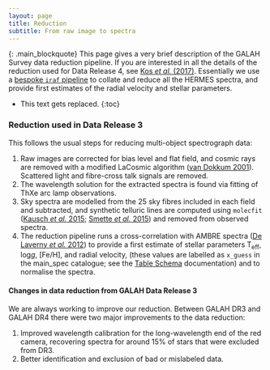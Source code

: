 ```yaml
---
layout: page
title: Reduction
subtitle: From raw image to spectra
---
```


{: .main_blockquote}
This page gives a very brief description of the GALAH Survey data reduction pipeline. If you are interested in all the details of the reduction used for Data Release 4, see [Kos *et al.* (2017)](https://doi.org/10.1093/mnras/stw2064). Essentially we use a [bespoke `iraf` pipeline](https://github.com/sheliak/galah_reduction) to collate and reduce all the HERMES spectra, and provide first estimates of the radial velocity and stellar parameters.


<!-- <h3> On this page</h3> -->
* This text gets replaced.
{:toc}

### Reduction used in Data Release 3

This follows the usual steps for reducing multi-object spectrograph data:

1. Raw images are corrected for bias level and flat field, and cosmic rays are removed with a modified LaCosmic algorithm ([van Dokkum 2001](http://doi.org/10.1086/323894)). Scattered light and fibre-cross talk signals are removed.
2. The wavelength solution for the extracted spectra is found via fitting of ThXe arc lamp observations.
3. Sky spectra are modelled from the 25 sky fibres included in each field and subtracted, and synthetic telluric lines are computed using `molecfit` ([Kausch *et al.* 2015](http://doi.org/10.1051/0004-6361/201423909); [Smette *et al.* 2015](http://dx.doi.org/10.1051/0004-6361/201423932%7D)) and removed from observed spectra.
4. The reduction pipeline runs a cross-correlation with AMBRE spectra ([De Laverny *et al.* 2012](https://dx.doi.org/10.1051/0004-6361/201219330)) to provide a first estimate of stellar parameters T<sub>eff</sub>, log*g*, [Fe/H], and radial velocity, (these values are labelled as `x_guess` in the main_spec catalogue; see the [Table Schema](/dr3/table_schema) documentation) and to normalise the spectra.

#### Changes in data reduction from GALAH Data Release 3

We are always working to improve our reduction. Between GALAH DR3 and GALAH DR4 there were two major improvements to the data reduction:

1. Improved wavelength calibration for the long-wavelength end of the red camera, recovering spectra for around 15% of stars that were excluded from DR3.
2. Better identification and exclusion of bad or mislabeled data.

<!-- ### Future improvements -->
